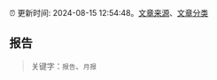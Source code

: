 :alarm_clock: 更新时间: 2024-08-15 12:54:48。[文章来源](/README.md)、[文章分类](/TAGS.md)

## 报告


> 关键字：`报告`、`月报`



